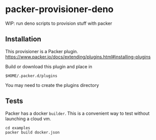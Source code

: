 # packer-provisioner-deno
WIP: run deno scripts to provision stuff with packer


## Installation

This provisioner is a Packer plugin. https://www.packer.io/docs/extending/plugins.html#installing-plugins

Build or download this plugin and place in

```
$HOME/.packer.d/plugins
```

You may need to create the plugins directory


## Tests

Packer has a docker `builder`. This is a convenient way to test without launching
a cloud vm.

```
cd examples
packer build docker.json
```

